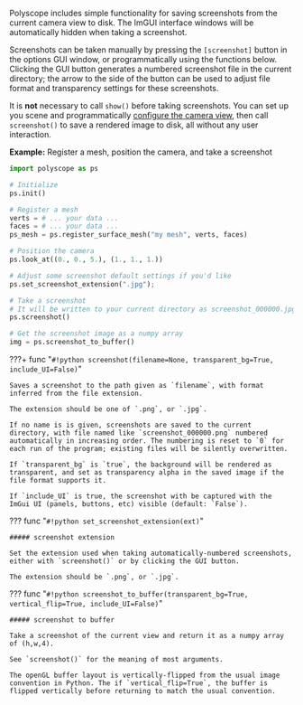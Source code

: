 Polyscope includes simple functionality for saving screenshots from the current camera view to disk. The ImGUI interface windows will be automatically hidden when taking a screenshot.

Screenshots can be taken manually by pressing the `[screenshot]` button in the options GUI window, or programmatically using the functions below. Clicking the GUI button generates a numbered screenshot file in the current directory; the arrow to the side of the button can be used to adjust file format and transparency settings for these screenshots.

It is **not** necessary to call `show()` before taking screenshots. You can set up you scene and programmatically [configure the camera view]([[url.prefix]]/basics/camera_controls), then call `screenshot()` to save a rendered image to disk, all without any user interaction.

**Example:** Register a mesh, position the camera, and take a screenshot
```python
import polyscope as ps

# Initialize
ps.init()

# Register a mesh
verts = # ... your data ...
faces = # ... your data ...
ps_mesh = ps.register_surface_mesh("my mesh", verts, faces)

# Position the camera
ps.look_at((0., 0., 5.), (1., 1., 1.))

# Adjust some screenshot default settings if you'd like
ps.set_screenshot_extension(".jpg");

# Take a screenshot
# It will be written to your current directory as screenshot_000000.jpg, etc
ps.screenshot()

# Get the screenshot image as a numpy array
img = ps.screenshot_to_buffer()
```

???+ func "`#!python screenshot(filename=None, transparent_bg=True, include_UI=False)`"

    Saves a screenshot to the path given as `filename`, with format inferred from the file extension. 

    The extension should be one of `.png`, or `.jpg`.
    
    If no name is is given, screenshots are saved to the current directory, with file named like `screenshot_000000.png` numbered automatically in increasing order. The numbering is reset to `0` for each run of the program; existing files will be silently overwritten.

    If `transparent_bg` is `true`, the background will be rendered as transparent, and set as transparency alpha in the saved image if the file format supports it.

    If `include_UI` is true, the screenshot with be captured with the ImGui UI (panels, buttons, etc) visible (default: `False`).


??? func "`#!python set_screenshot_extension(ext)`"
    
    ##### screenshot extension

    Set the extension used when taking automatically-numbered screenshots, either with `screenshot()` or by clicking the GUI button.

    The extension should be `.png`, or `.jpg`.


??? func "`#!python screenshot_to_buffer(transparent_bg=True, vertical_flip=True, include_UI=False)`"

    ##### screenshot to buffer

    Take a screenshot of the current view and return it as a numpy array of (h,w,4).

    See `screenshot()` for the meaning of most arguments.

    The openGL buffer layout is vertically-flipped from the usual image convention in Python. The if `vertical_flip=True`, the buffer is flipped vertically before returning to match the usual convention.